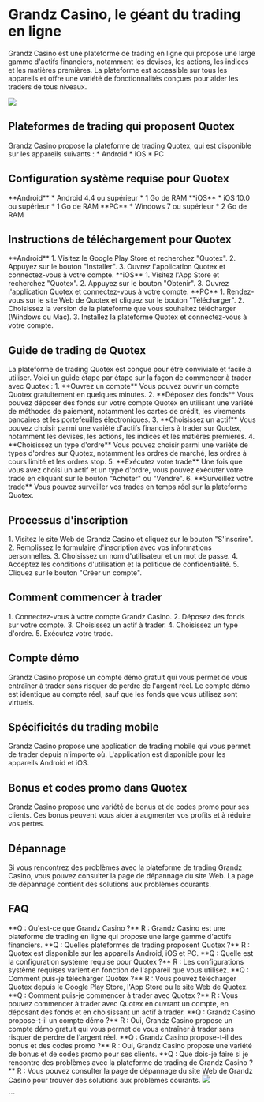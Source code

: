 # Grandz Casino, le géant du trading en ligne

Grandz Casino est une plateforme de trading en ligne qui propose une
large gamme d\'actifs financiers, notamment les devises, les actions,
les indices et les matières premières. La plateforme est accessible sur
tous les appareils et offre une variété de fonctionnalités conçues pour
aider les traders de tous niveaux.

[![](https://i.imgur.com/JJwkDm3.png)](https://traff.sbs/frcas)

## Plateformes de trading qui proposent Quotex

Grandz Casino propose la plateforme de trading Quotex, qui est
disponible sur les appareils suivants : \* Android \* iOS \* PC

## Configuration système requise pour Quotex

\*\*Android\*\* \* Android 4.4 ou supérieur \* 1 Go de RAM \*\*iOS\*\*
\* iOS 10.0 ou supérieur \* 1 Go de RAM \*\*PC\*\* \* Windows 7 ou
supérieur \* 2 Go de RAM

## Instructions de téléchargement pour Quotex

\*\*Android\*\* 1. Visitez le Google Play Store et recherchez
"Quotex". 2. Appuyez sur le bouton "Installer". 3. Ouvrez
l\'application Quotex et connectez-vous à votre compte. \*\*iOS\*\* 1.
Visitez l\'App Store et recherchez "Quotex". 2. Appuyez sur le
bouton "Obtenir". 3. Ouvrez l\'application Quotex et
connectez-vous à votre compte. \*\*PC\*\* 1. Rendez-vous sur le site Web
de Quotex et cliquez sur le bouton "Télécharger". 2. Choisissez la
version de la plateforme que vous souhaitez télécharger (Windows ou
Mac). 3. Installez la plateforme Quotex et connectez-vous à votre
compte.

## Guide de trading de Quotex

La plateforme de trading Quotex est conçue pour être conviviale et
facile à utiliser. Voici un guide étape par étape sur la façon de
commencer à trader avec Quotex : 1. \*\*Ouvrez un compte\*\* Vous pouvez
ouvrir un compte Quotex gratuitement en quelques minutes. 2. \*\*Déposez
des fonds\*\* Vous pouvez déposer des fonds sur votre compte Quotex en
utilisant une variété de méthodes de paiement, notamment les cartes de
crédit, les virements bancaires et les portefeuilles électroniques. 3.
\*\*Choisissez un actif\*\* Vous pouvez choisir parmi une variété
d\'actifs financiers à trader sur Quotex, notamment les devises, les
actions, les indices et les matières premières. 4. \*\*Choisissez un
type d\'ordre\*\* Vous pouvez choisir parmi une variété de types
d\'ordres sur Quotex, notamment les ordres de marché, les ordres à cours
limité et les ordres stop. 5. \*\*Exécutez votre trade\*\* Une fois que
vous avez choisi un actif et un type d\'ordre, vous pouvez exécuter
votre trade en cliquant sur le bouton "Acheter" ou "Vendre".
6. \*\*Surveillez votre trade\*\* Vous pouvez surveiller vos trades en
temps réel sur la plateforme Quotex.

## Processus d\'inscription

1\. Visitez le site Web de Grandz Casino et cliquez sur le bouton
"S\'inscrire". 2. Remplissez le formulaire d\'inscription avec vos
informations personnelles. 3. Choisissez un nom d\'utilisateur et un mot
de passe. 4. Acceptez les conditions d\'utilisation et la politique de
confidentialité. 5. Cliquez sur le bouton "Créer un compte".

## Comment commencer à trader

1\. Connectez-vous à votre compte Grandz Casino. 2. Déposez des fonds
sur votre compte. 3. Choisissez un actif à trader. 4. Choisissez un type
d\'ordre. 5. Exécutez votre trade.

## Compte démo

Grandz Casino propose un compte démo gratuit qui vous permet de vous
entraîner à trader sans risquer de perdre de l\'argent réel. Le compte
démo est identique au compte réel, sauf que les fonds que vous utilisez
sont virtuels.

## Spécificités du trading mobile

Grandz Casino propose une application de trading mobile qui vous permet
de trader depuis n\'importe où. L\'application est disponible pour les
appareils Android et iOS.

## Bonus et codes promo dans Quotex

Grandz Casino propose une variété de bonus et de codes promo pour ses
clients. Ces bonus peuvent vous aider à augmenter vos profits et à
réduire vos pertes.

## Dépannage

Si vous rencontrez des problèmes avec la plateforme de trading Grandz
Casino, vous pouvez consulter la page de dépannage du site Web. La page
de dépannage contient des solutions aux problèmes courants.

## FAQ

\*\*Q : Qu\'est-ce que Grandz Casino ?\*\* R : Grandz Casino est une
plateforme de trading en ligne qui propose une large gamme d\'actifs
financiers. \*\*Q : Quelles plateformes de trading proposent Quotex
?\*\* R : Quotex est disponible sur les appareils Android, iOS et PC.
\*\*Q : Quelle est la configuration système requise pour Quotex ?\*\* R
: Les configurations système requises varient en fonction de l\'appareil
que vous utilisez. \*\*Q : Comment puis-je télécharger Quotex ?\*\* R :
Vous pouvez télécharger Quotex depuis le Google Play Store, l\'App Store
ou le site Web de Quotex. \*\*Q : Comment puis-je commencer à trader
avec Quotex ?\*\* R : Vous pouvez commencer à trader avec Quotex en
ouvrant un compte, en déposant des fonds et en choisissant un actif à
trader. \*\*Q : Grandz Casino propose-t-il un compte démo ?\*\* R : Oui,
Grandz Casino propose un compte démo gratuit qui vous permet de vous
entraîner à trader sans risquer de perdre de l\'argent réel. \*\*Q :
Grandz Casino propose-t-il des bonus et des codes promo ?\*\* R : Oui,
Grandz Casino propose une variété de bonus et de codes promo pour ses
clients. \*\*Q : Que dois-je faire si je rencontre des problèmes avec la
plateforme de trading de Grandz Casino ?\*\* R : Vous pouvez consulter
la page de dépannage du site Web de Grandz Casino pour trouver des
solutions aux problèmes courants.
[![](\%22https://i.imgur.com/JJwkDm3.png\%22)](\%22https://traff.sbs/frcas\%22)

\`\`\`

